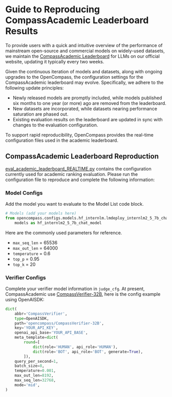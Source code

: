 # Guide to Reproducing CompassAcademic Leaderboard Results

To provide users with a quick and intuitive overview of the performance of mainstream open-source and commercial models on widely-used datasets, we maintain the [CompassAcademic Leaderboard](https://rank.opencompass.org.cn/leaderboard-llm-academic/?m=REALTIME) for LLMs on our official website, updating it typically every two weeks.

Given the continuous iteration of models and datasets, along with ongoing upgrades to the OpenCompass, the configuration settings for the CompassAcademic leaderboard may evolve. Specifically, we adhere to the following update principles:

- Newly released models are promptly included, while models published six months to one year (or more) ago are removed from the leaderboard.
- New datasets are incorporated, while datasets nearing performance saturation are phased out.
- Existing evaluation results on the leaderboard are updated in sync with changes to the evaluation configuration.

To support rapid reproducibility, OpenCompass provides the real-time configuration files used in the academic leaderboard.

## CompassAcademic Leaderboard Reproduction

[eval_academic_leaderboard_REALTIME.py](https://github.com/open-compass/opencompass/blob/main/examples/eval_academic_leaderboard_REALTIME.py) contains the configuration currently used for academic ranking evaluation. Please run the configuration file to reproduce and complete the following information:

### Model Configs

Add the model you want to evaluate to the Model List code block.

```python
# Models (add your models here)
from opencompass.configs.models.hf_internlm.lmdeploy_internlm2_5_7b_chat import \
    models as hf_internlm2_5_7b_chat_model
```

Here are the commonly used parameters for reference.

- `max_seq_len` = 65536
- `max_out_len` = 64000
- `temperature` = 0.6
- `top_p` = 0.95
- `top_k` = 20

### Verifier Configs

Complete your verifier model information in `judge_cfg`. At present, CompassAcademic use [CompassVerifier-32B](https://huggingface.co/opencompass/CompassVerifier-32B), here is the config example using OpenAISDK:

```python
dict(
    abbr='CompassVerifier',
    type=OpenAISDK,
    path='opencompass/CompassVerifier-32B',
    key='YOUR_API_KEY',
    openai_api_base='YOUR_API_BASE',
    meta_template=dict(
        round=[
            dict(role='HUMAN', api_role='HUMAN'),
            dict(role='BOT', api_role='BOT', generate=True),
        ]),
    query_per_second=1,
    batch_size=8,
    temperature=0.001,
    max_out_len=8192,
    max_seq_len=32768,
    mode='mid',
)
```
